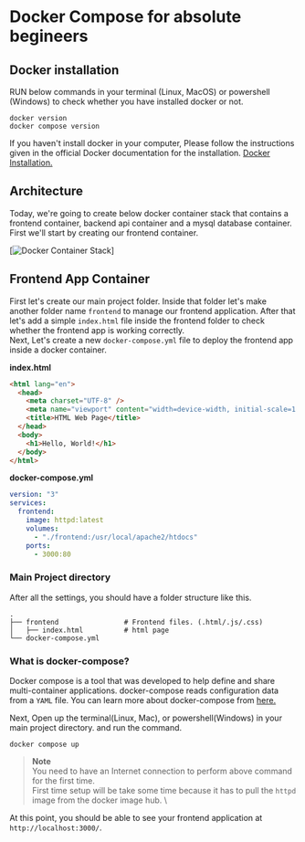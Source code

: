 # Docker Compose for absolute begineers 

## Docker installation
RUN below commands in your terminal (Linux, MacOS) or powershell (Windows) to check whether you have installed docker or not.
```
docker version
docker compose version
```
If you haven't install docker in your computer, Please follow the instructions given in the official Docker documentation for the installation.
<a href="https://docs.docker.com/engine/install/" target="_blank">Docker Installation.</a>

## Architecture
Today, we're going to create below docker container stack that contains a frontend container, backend api container and a mysql database container. First we'll start by creating our frontend container.

[![Docker Container Stack](/home/kesaralive/Documents/blog/docker-101/docker-container-stack.png)]

## Frontend App Container
First let's create our main project folder. Inside that folder let's make another folder name `frontend` to manage our frontend application. After that let's add a simple `index.html` file inside the frontend folder to check whether the frontend app is working correctly. \
Next, Let's create a new `docker-compose.yml` file to deploy the frontend app inside a docker container. 

**index.html**
``` html
<html lang="en">
  <head>
    <meta charset="UTF-8" />
    <meta name="viewport" content="width=device-width, initial-scale=1.0" />
    <title>HTML Web Page</title>
  </head>
  <body>
    <h1>Hello, World!</h1>
  </body>
</html>

```
**docker-compose.yml**
``` yml
version: "3"
services:
  frontend:
    image: httpd:latest
    volumes:
      - "./frontend:/usr/local/apache2/htdocs"
    ports:
      - 3000:80
```

### Main Project directory 
After all the settings, you should have a folder structure like this.

    .
    ├── frontend                # Frontend files. (.html/.js/.css)
    │   ├── index.html          # html page 
    └── docker-compose.yml


### What is docker-compose?
Docker compose is a tool that was developed to help define and share multi-container applications. docker-compose reads configuration data from a `YAML` file. You can learn more about docker-compose from <a href="https://docs.docker.com/compose/compose-file/compose-file-v3/" target="_blank">here.</a>

Next, Open up the terminal(Linux, Mac), or powershell(Windows) in your main project directory. and run the command.
```
docker compose up
```
>**Note** \
> You need to have an Internet connection to perform above command for the first time. \
> First time setup will be take some time because it has to pull the `httpd` image from the docker image hub. \

At this point, you should be able to see your frontend application at `http://localhost:3000/`. 
